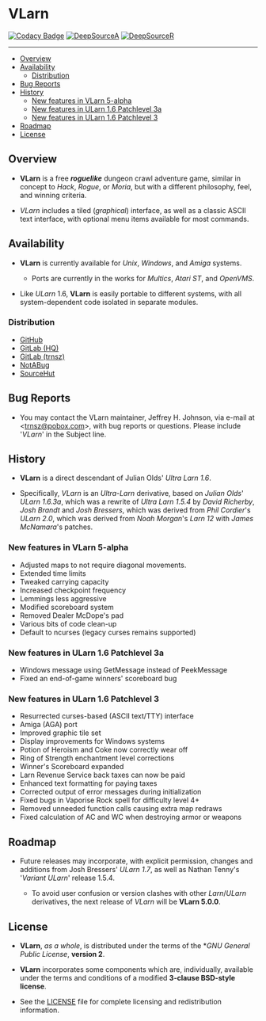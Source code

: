 # **VLarn**

[![Codacy Badge](https://app.codacy.com/project/badge/Grade/7300e03603374a828bd5467260353f41)](https://www.codacy.com/gh/johnsonjh/vlarn/dashboard?utm_source=github.com&utm_medium=referral&utm_content=johnsonjh/vlarn&utm_campaign=Badge_Grade)
[![DeepSourceA](https://deepsource.io/gh/johnsonjh/vlarn.svg/?label=active+issues)](https://deepsource.io/gh/johnsonjh/vlarn/?ref=repository-badge)
[![DeepSourceR](https://deepsource.io/gh/johnsonjh/vlarn.svg/?label=resolved+issues)](https://deepsource.io/gh/johnsonjh/vlarn/?ref=repository-badge)

---

<!-- toc -->

- [Overview](#overview)
- [Availability](#availability)
  * [Distribution](#distribution)
- [Bug Reports](#bug-reports)
- [History](#history)
  * [New features in VLarn 5-alpha](#new-features-in-vlarn-5-alpha)
  * [New features in ULarn 1.6 Patchlevel 3a](#new-features-in-ularn-16-patchlevel-3a)
  * [New features in ULarn 1.6 Patchlevel 3](#new-features-in-ularn-16-patchlevel-3)
- [Roadmap](#roadmap)
- [License](#license)

<!-- tocstop -->

## Overview

* **VLarn** is a free **_roguelike_** dungeon crawl adventure game, similar
  in concept to _Hack_, _Rogue_, or _Moria_, but with a different philosophy,
  feel, and winning criteria.

* _VLarn_ includes a tiled (*graphical*) interface, as well as a classic
  ASCII text interface, with optional menu items available for most commands.

## Availability

* **VLarn** is currently available for _Unix_, _Windows_, and _Amiga_ systems.
  * Ports are currently in the works for _Multics_, _Atari ST_, and _OpenVMS_.

* Like _ULarn_ 1.6, **VLarn** is easily portable to different systems, with
  all system-dependent code isolated in separate modules.

### Distribution

- [GitHub](https://github.com/johnsonjh/vlarn)
- [GitLab (HQ)](https://gitlab.com/johnsonjh/vlarn)
- [GitLab (trnsz)](https://gitlab.trnsz.com/johnsonjh/vlarn)
- [NotABug](https://notabug.org/trn/vlarn)
- [SourceHut](https://sr.ht/~trn/vlarn)

## Bug Reports

- You may contact the VLarn maintainer, Jeffrey H. Johnson, via e-mail at
  \<[trnsz@pobox.com](mailto:trnsz@pobox.com)\>, with bug reports or questions.
  Please include '_VLarn_' in the Subject line.

## History

* **VLarn** is a direct descendant of Julian Olds' _Ultra Larn_ _1.6_.

* Specifically, _VLarn_ is an _Ultra-Larn_ derivative, based on
  *Julian Olds*' _ULarn 1.6.3a_, which was a rewrite of _Ultra Larn_ _1.5.4_
  by *David Richerby*, *Josh Brandt* and *Josh Bressers*, which was derived
  from *Phil Cordier*'s _ULarn 2.0_, which was derived from *Noah Morgan*'s
  _Larn 12_ with *James McNamara*'s patches.

### New features in VLarn 5-alpha

- Adjusted maps to not require diagonal movements.
- Extended time limits
- Tweaked carrying capacity
- Increased checkpoint frequency
- Lemmings less aggressive
- Modified scoreboard system
- Removed Dealer McDope's pad
- Various bits of code clean-up
- Default to ncurses (legacy curses remains supported)

### New features in ULarn 1.6 Patchlevel 3a

- Windows message using GetMessage instead of PeekMessage
- Fixed an end-of-game winners' scoreboard bug

### New features in ULarn 1.6 Patchlevel 3

- Resurrected curses-based (ASCII text/TTY) interface
- Amiga (AGA) port
- Improved graphic tile set
- Display improvements for Windows systems
- Potion of Heroism and Coke now correctly wear off
- Ring of Strength enchantment level corrections
- Winner's Scoreboard expanded
- Larn Revenue Service back taxes can now be paid
- Enhanced text formatting for paying taxes
- Corrected output of error messages during initialization
- Fixed bugs in Vaporise Rock spell for difficulty level 4+
- Removed unneeded function calls causing extra map redraws
- Fixed calculation of AC and WC when destroying armor or weapons

## Roadmap

* Future releases may incorporate, with explicit permission, changes and
  additions from Josh Bressers' _ULarn 1.7_, as well as Nathan Tenny's
  '_Variant ULarn_' release 1.5.4.

  * To avoid user confusion or version clashes with other _Larn_/_ULarn_
    derivatives, the next release of _VLarn_ will be **VLarn 5.0.0**.

## License

* **VLarn**, *as a whole*, is distributed under the terms of the
  **GNU General Public License*, **version 2**.

* **VLarn** incorporates some components which are, individually, available
  under the terms and conditions of a modified **3-clause BSD-style license**.

* See the [LICENSE](https://github.com/johnsonjh/vlarn/blob/master/LICENSE.md)
  file for complete licensing and redistribution information.
